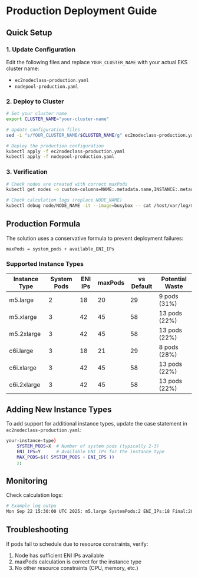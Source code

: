 # Production Deployment Guide

## Quick Setup

### 1. Update Configuration
Edit the following files and replace `YOUR_CLUSTER_NAME` with your actual EKS cluster name:
- `ec2nodeclass-production.yaml`
- `nodepool-production.yaml`

### 2. Deploy to Cluster
```bash
# Set your cluster name
export CLUSTER_NAME="your-cluster-name"

# Update configuration files
sed -i "s/YOUR_CLUSTER_NAME/$CLUSTER_NAME/g" ec2nodeclass-production.yaml

# Deploy the production configuration
kubectl apply -f ec2nodeclass-production.yaml
kubectl apply -f nodepool-production.yaml
```

### 3. Verification
```bash
# Check nodes are created with correct maxPods
kubectl get nodes -o custom-columns=NAME:.metadata.name,INSTANCE:.metadata.labels.node\\.kubernetes\\.io/instance-type,MAXPODS:.status.allocatable.pods

# Check calculation logs (replace NODE_NAME)
kubectl debug node/NODE_NAME -it --image=busybox -- cat /host/var/log/mixed-deployment-calc.log
```

## Production Formula

The solution uses a conservative formula to prevent deployment failures:
```
maxPods = system_pods + available_ENI_IPs
```

### Supported Instance Types
| Instance Type | System Pods | ENI IPs | maxPods | vs Default | Potential Waste |
|---------------|-------------|---------|---------|------------|-----------------|
| m5.large | 2 | 18 | 20 | 29 | 9 pods (31%) |
| m5.xlarge | 3 | 42 | 45 | 58 | 13 pods (22%) |
| m5.2xlarge | 3 | 42 | 45 | 58 | 13 pods (22%) |
| c6i.large | 3 | 18 | 21 | 29 | 8 pods (28%) |
| c6i.xlarge | 3 | 42 | 45 | 58 | 13 pods (22%) |
| c6i.2xlarge | 3 | 42 | 45 | 58 | 13 pods (22%) |

## Adding New Instance Types

To add support for additional instance types, update the case statement in `ec2nodeclass-production.yaml`:

```bash
your-instance-type)
    SYSTEM_PODS=X  # Number of system pods (typically 2-3)
    ENI_IPS=Y      # Available ENI IPs for the instance type
    MAX_PODS=$(( SYSTEM_PODS + ENI_IPS ))
    ;;
```

## Monitoring

Check calculation logs:
```bash
# Example log outpu
Mon Sep 22 15:30:00 UTC 2025: m5.large SystemPods:2 ENI_IPs:18 Final:20 Formula:conservative
```

## Troubleshooting

If pods fail to schedule due to resource constraints, verify:
1. Node has sufficient ENI IPs available
2. maxPods calculation is correct for the instance type
3. No other resource constraints (CPU, memory, etc.)
